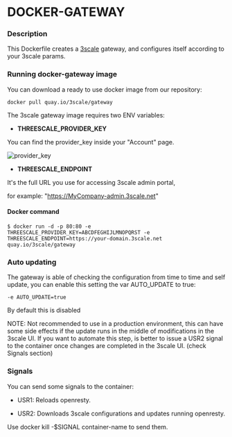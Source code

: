 DOCKER-GATEWAY
==============

### Description

This Dockerfile creates a [3scale](http://www.3scale.net) gateway, and configures itself according to your 3scale params.


### Running docker-gateway image

You can download a ready to use docker image from our repository:

```
docker pull quay.io/3scale/gateway
```

The 3scale gateway image requires two ENV variables:

* **THREESCALE_PROVIDER_KEY**

You can find the provider_key inside your "Account" page.

![provider_key](https://www.dropbox.com/s/6u1qae5huv602ft/Accounts_-_Show___3scale_API_Management.png?dl=1)


* **THREESCALE_ENDPOINT**

It's the full URL you use for accessing 3scale admin portal,

for example: "https://MyCompany-admin.3scale.net"


#### Docker command

```
$ docker run -d -p 80:80 -e THREESCALE_PROVIDER_KEY=ABCDFEGHIJLMNOPQRST -e THREESCALE_ENDPOINT=https://your-domain.3scale.net quay.io/3scale/gateway
```

### Auto updating

The gateway is able of checking the configuration from time to time and self update, you can enable this setting the var AUTO_UPDATE to true:

```
-e AUTO_UPDATE=true
```

By default this is disabled

NOTE: Not recommended to use in a production environment, this can have some side effects if the update runs in the middle of modifications in the 3scale UI. 
      If you want to automate this step, is better to issue a USR2 signal to the container once changes are completed in the 3scale UI. (check Signals section)


### Signals

You can send some signals to the container:

* USR1: Reloads openresty.

* USR2: Downloads 3scale configurations and updates running openresty.

Use docker kill -$SIGNAL container-name to send them. 


